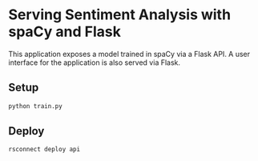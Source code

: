 # Serving Sentiment Analysis with spaCy and Flask

This application exposes a model trained in spaCy via a Flask API.
A user interface for the application is also served via Flask.

## Setup

```bash
python train.py
```
## Deploy

```
rsconnect deploy api 
```